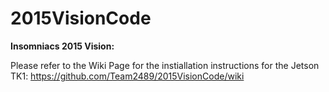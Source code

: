 # 2015VisionCode
**Insomniacs 2015 Vision:**

Please refer to the Wiki Page for the instiallation instructions for the Jetson TK1: https://github.com/Team2489/2015VisionCode/wiki
